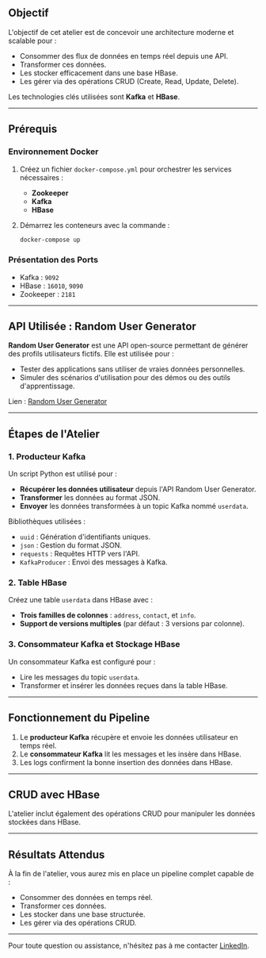 

## Objectif

L'objectif de cet atelier est de concevoir une architecture moderne et scalable pour :
- Consommer des flux de données en temps réel depuis une API.
- Transformer ces données.
- Les stocker efficacement dans une base HBase.
- Les gérer via des opérations CRUD (Create, Read, Update, Delete).

Les technologies clés utilisées sont **Kafka** et **HBase**.

---

## Prérequis

### Environnement Docker
1. Créez un fichier `docker-compose.yml` pour orchestrer les services nécessaires :
   - **Zookeeper**
   - **Kafka**
   - **HBase**

2. Démarrez les conteneurs avec la commande :
   ```bash
   docker-compose up
   ```

### Présentation des Ports
- Kafka : `9092`
- HBase : `16010`, `9090`
- Zookeeper : `2181`

---

## API Utilisée : Random User Generator

**Random User Generator** est une API open-source permettant de générer des profils utilisateurs fictifs. Elle est utilisée pour :
- Tester des applications sans utiliser de vraies données personnelles.
- Simuler des scénarios d'utilisation pour des démos ou des outils d'apprentissage.

Lien : [Random User Generator](https://randomuser.me)

---

## Étapes de l'Atelier

### 1. Producteur Kafka

Un script Python est utilisé pour :
- **Récupérer les données utilisateur** depuis l'API Random User Generator.
- **Transformer** les données au format JSON.
- **Envoyer** les données transformées à un topic Kafka nommé `userdata`.

Bibliothèques utilisées :
- `uuid` : Génération d'identifiants uniques.
- `json` : Gestion du format JSON.
- `requests` : Requêtes HTTP vers l'API.
- `KafkaProducer` : Envoi des messages à Kafka.

### 2. Table HBase

Créez une table `userdata` dans HBase avec :
- **Trois familles de colonnes** : `address`, `contact`, et `info`.
- **Support de versions multiples** (par défaut : 3 versions par colonne).

### 3. Consommateur Kafka et Stockage HBase

Un consommateur Kafka est configuré pour :
- Lire les messages du topic `userdata`.
- Transformer et insérer les données reçues dans la table HBase.

---

## Fonctionnement du Pipeline

1. Le **producteur Kafka** récupère et envoie les données utilisateur en temps réel.
2. Le **consommateur Kafka** lit les messages et les insère dans HBase.
3. Les logs confirment la bonne insertion des données dans HBase.

---

## CRUD avec HBase

L'atelier inclut également des opérations CRUD pour manipuler les données stockées dans HBase.

---

## Résultats Attendus

À la fin de l'atelier, vous aurez mis en place un pipeline complet capable de :
- Consommer des données en temps réel.
- Transformer ces données.
- Les stocker dans une base structurée.
- Les gérer via des opérations CRUD.

---

Pour toute question ou assistance, n'hésitez pas à me contacter [LinkedIn](https://ma.linkedin.com/in/youssef-souaidi-64371b251).
